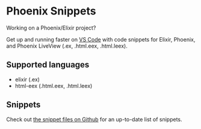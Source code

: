 # Phoenix Snippets

Working on a Phoenix/Elixir project?

Get up and running faster on [VS Code](https://code.visualstudio.com/) with code snippets for Elixir, Phoenix, and Phoenix LiveView (.ex, .html.eex, .html.leex).

## Supported languages

- elixir (.ex)
- html-eex (.html.eex, .html.leex)

## Snippets

Check out [the snippet files on Github](https://github.com/jamilabreu/vscode-phoenix-snippets/tree/master/snippets) for an up-to-date list of snippets.
